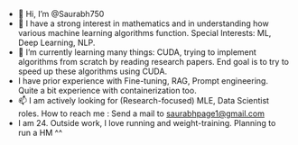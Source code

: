 - 👋 Hi, I’m @Saurabh750
- 👀 I have a strong interest in mathematics and in understanding how various machine learning algorithms function. Special Interests: ML, Deep Learning, NLP.
- 🌱 I’m currently learning many things: CUDA, trying to implement algorithms from scratch by reading research papers. End goal is to try to speed up these algorithms using CUDA.
- I have prior experience with Fine-tuning, RAG, Prompt engineering. Quite a bit experience with containerization too.
- 📫 I am actively looking for (Research-focused) MLE, Data Scientist roles. How to reach me : Send a mail to saurabhpage1@gmail.com
- I am 24. Outside work, I love running and weight-training. Planning to run a HM ^^ 

<!---
Saurabh750/Saurabh750 is a ✨ special ✨ repository because its `README.md` (this file) appears on your GitHub profile.
You can click the Preview link to take a look at your changes.
--->
